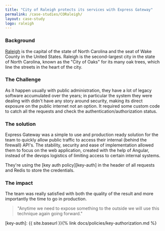 ```yaml
---
title: "City of Raleigh protects its services with Express Gateway"
permalink: /case-studies/CORaleigh/
layout: case-study
logo: raleigh
---
```


### Background

[Raleigh][raleigh] is the capital of the state of North Carolina and the seat of Wake County in the United States. Raleigh is the second-largest city in the state of North Carolina, known as the "City of Oaks" for its many oak trees, which line the streets in the heart of the city.

### The Challenge

As it happen usually with public administration, they have a lot of legacy software accumulated over the years; in particular the system they were dealing with didn't have any story around security, making its direct exposure on the public internet not an option. It required some custom code to catch all the requests and check the authentication/authorization status.

### The solution

Express Gateway was a simple to use and production ready solution for the team to quickly allow public traffic to access their internal (behind the firewall) API's. The stability, security and ease of implementation allowed them to focus on the web application, created with the help of Angular, instead of the devops logistics of limiting access to certain internal systems.

They're using the [key auth policy][key-auth] in the header of all requests and Redis to store the credentials.

### The impact

The team was really satisfied with both the quality of the result and more importantly the time to go in production.

> "Anytime we need to expose something to the outside we will use this technique again going forward."

[raleigh]: https://www.raleighnc.gov/
[key-auth]: {{ site.baseurl }}{% link docs/policies/key-authorization.md %}
